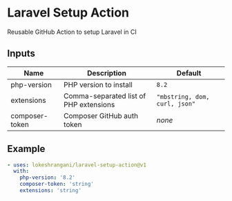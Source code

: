 # Laravel Setup Action

Reusable GitHub Action to setup Laravel in CI

## Inputs


| Name            | Description                                | Default                        |
|-----------------|--------------------------------------------|--------------------------------|
| php-version     | PHP version to install                     | `8.2`                          |
| extensions      | Comma-separated list of PHP extensions     | `"mbstring, dom, curl, json"`  |
| composer-token  | Composer GitHub auth token                 | _none_                         |

## Example

```yaml
- uses: lokeshrangani/laravel-setup-action@v1
  with:
    php-version: '8.2'
    composer-token: 'string'
    extensions: 'string'